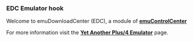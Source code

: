 ### EDC Emulator hook

Welcome to emuDownloadCenter (EDC), a module of [**emuControlCenter**](https://github.com/PhoenixInteractiveNL/emuControlCenter/wiki/)

For more information visit the [**Yet Another Plus/4 Emulator**](https://github.com/PhoenixInteractiveNL/edc-masterhook/wiki/Emulator-yape#menu) page.
